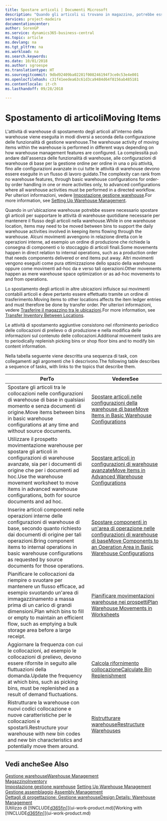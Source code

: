 ```yaml
---
title: Spostare articoli | Documenti Microsoft
description: "Quando gli articoli si trovano in magazzino, potrebbe essere necessario spostarli per supportare le attività di warehouse quotidiane necessarie per mantenere il flusso degli articoli nella warehouse. Alcuni movimenti avvengono in relazione diretta con le operazioni interne, ad esempio un ordine di produzione che richiede la consegna di componenti o lo stoccaggio di articoli finali. Altri movimenti vengono eseguiti come pura ottimizzazione dello spazio della warehouse oppure come movimenti ad-hoc da e verso tali operazioni."
services: project-madeira
documentationcenter: 
author: SorenGP
ms.service: dynamics365-business-central
ms.topic: article
ms.devlang: na
ms.tgt_pltfrm: na
ms.workload: na
ms.search.keywords: 
ms.date: 10/01/2018
ms.author: sgroespe
ms.translationtype: HT
ms.sourcegitcommit: 9dbd92409ba02281f008246194f3ce0c53e4e001
ms.openlocfilehash: c31f41eedea63c61d3ca9484d64f8156ab485181
ms.contentlocale: it-ch
ms.lasthandoff: 09/28/2018

---
```

# <a name="moving-items"></a><span data-ttu-id="9c3aa-105">Spostamento di articoli</span><span class="sxs-lookup"><span data-stu-id="9c3aa-105">Moving Items</span></span>
<span data-ttu-id="9c3aa-106">L'attività di warehouse di spostamento degli articoli all'interno della warehouse viene eseguita in modi diversi a seconda della configurazione delle funzionalità di gestione warehouse.</span><span class="sxs-lookup"><span data-stu-id="9c3aa-106">The warehouse activity of moving items within the warehouse is performed in different ways depending on how warehouse management features are configured.</span></span> <span data-ttu-id="9c3aa-107">La complessità può andare dall'assenza delle funzionalità di warehouse, alle configurazioni di warehouse di base per la gestione ordine per ordine in una o più attività, fino alle configurazioni avanzate in cui tutte le attività di warehouse devono essere eseguite in un flusso di lavoro guidato.</span><span class="sxs-lookup"><span data-stu-id="9c3aa-107">The complexity can rank from no warehouse features, through basic warehouse configurations for order-by order handling in one or more activities only, to advanced configurations where all warehouse activities must be performed in a directed workflow.</span></span> <span data-ttu-id="9c3aa-108">Per ulteriori informazioni, vedere [Impostazione gestione warehouse](warehouse-setup-warehouse.md).</span><span class="sxs-lookup"><span data-stu-id="9c3aa-108">For more information, see [Setting Up Warehouse Management](warehouse-setup-warehouse.md).</span></span>

<span data-ttu-id="9c3aa-109">Quando in un'ubicazione warehouse potrebbe essere necessario spostare gli articoli per supportare le attività di warehouse quotidiane necessarie per mantenere il flusso degli articoli nella warehouse.</span><span class="sxs-lookup"><span data-stu-id="9c3aa-109">While in one warehouse location, items may need to be moved between bins to support the daily warehouse activities involved in keeping items flowing through the warehouse.</span></span> <span data-ttu-id="9c3aa-110">Alcuni movimenti avvengono in relazione diretta con le operazioni interne, ad esempio un ordine di produzione che richiede la consegna di componenti o lo stoccaggio di articoli finali.</span><span class="sxs-lookup"><span data-stu-id="9c3aa-110">Some movements happen in direct relation to internal operations, such as a production order that needs components delivered or end items put away.</span></span> <span data-ttu-id="9c3aa-111">Altri movimenti vengono eseguiti come pura ottimizzazione dello spazio della warehouse oppure come movimenti ad-hoc da e verso tali operazioni.</span><span class="sxs-lookup"><span data-stu-id="9c3aa-111">Other movements happen as mere warehouse space optimization or as ad-hoc movements to and from operations.</span></span>

<span data-ttu-id="9c3aa-112">Lo spostamento degli articoli in altre ubicazioni influisce sui movimenti contabili articoli e deve pertanto essere effettuato tramite un ordine di trasferimento.</span><span class="sxs-lookup"><span data-stu-id="9c3aa-112">Moving items to other locations affects the item ledger entries and must therefore be done by transfer order.</span></span> <span data-ttu-id="9c3aa-113">Per ulteriori informazioni, vedere [Trasferire il magazzino tra le ubicazioni](inventory-how-transfer-between-locations.md).</span><span class="sxs-lookup"><span data-stu-id="9c3aa-113">For more information, see [Transfer Inventory Between Locations](inventory-how-transfer-between-locations.md).</span></span>  

<span data-ttu-id="9c3aa-114">Le attività di spostamento aggiuntive consistono nel rifornimento periodico delle collocazioni di prelievo o di produzione e nella modifica delle informazioni sul contenuto delle collocazioni.</span><span class="sxs-lookup"><span data-stu-id="9c3aa-114">Additional movement tasks are to periodically replenish picking bins or shop floor bins and to modify bin content information.</span></span>  

 <span data-ttu-id="9c3aa-115">Nella tabella seguente viene descritta una sequenza di task, con collegamenti agli argomenti che li descrivono.</span><span class="sxs-lookup"><span data-stu-id="9c3aa-115">The following table describes a sequence of tasks, with links to the topics that describe them.</span></span>   

|<span data-ttu-id="9c3aa-116">**Per**</span><span class="sxs-lookup"><span data-stu-id="9c3aa-116">**To**</span></span>|<span data-ttu-id="9c3aa-117">**Vedere**</span><span class="sxs-lookup"><span data-stu-id="9c3aa-117">**See**</span></span>|  
|------------|-------------|  
|<span data-ttu-id="9c3aa-118">Spostare gli articoli tra le collocazioni nelle configurazioni di warehouse di base in qualsiasi momento e senza documenti di origine.</span><span class="sxs-lookup"><span data-stu-id="9c3aa-118">Move items between bins in basic warehouse configurations at any time and without source documents.</span></span>|[<span data-ttu-id="9c3aa-119">Spostare articoli nelle configurazioni della warehouse di base</span><span class="sxs-lookup"><span data-stu-id="9c3aa-119">Move Items in Basic Warehouse Configurations</span></span>](warehouse-how-to-move-items-ad-hoc-in-basic-warehousing.md)|
|<span data-ttu-id="9c3aa-120">Utilizzare il prospetto movimentazione warehouse per spostare gli articoli in configurazioni di warehouse avanzate, sia per i documenti di origine che per i documenti ad hoc.</span><span class="sxs-lookup"><span data-stu-id="9c3aa-120">Use the warehouse movement worksheet to move items in advanced warehouse configurations, both for source documents and ad hoc.</span></span>|[<span data-ttu-id="9c3aa-121">Spostare articoli in configurazioni di warehouse avanzate</span><span class="sxs-lookup"><span data-stu-id="9c3aa-121">Move Items in Advanced Warehouse Configurations</span></span>](warehouse-how-to-move-items-in-advanced-warehousing.md)|  
|<span data-ttu-id="9c3aa-122">Inserire articoli componenti nelle operazioni interne delle configurazioni di warehouse di base, secondo quanto richiesto dai documenti di origine per tali operazioni.</span><span class="sxs-lookup"><span data-stu-id="9c3aa-122">Bring component items to internal operations in basic warehouse configurations as requested by source documents for those operations.</span></span>|[<span data-ttu-id="9c3aa-123">Spostare componenti in un'area di operazione nelle configurazioni di warehouse di base</span><span class="sxs-lookup"><span data-stu-id="9c3aa-123">Move Components to an Operation Area in Basic Warehouse Configurations</span></span>](warehouse-how-to-move-components-to-an-operation-area-in-basic-warehousing.md)|
|<span data-ttu-id="9c3aa-124">Pianificare le collocazioni da riempire o svuotare per mantenere un flusso efficace, ad esempio svuotando un'area di immagazzinamento a massa prima di un carico di grandi dimensioni.</span><span class="sxs-lookup"><span data-stu-id="9c3aa-124">Plan which bins to fill or empty to maintain an efficient flow, such as emptying a bulk storage area before a large receipt.</span></span>|[<span data-ttu-id="9c3aa-125">Pianificare movimentazioni warehouse nei prospetti</span><span class="sxs-lookup"><span data-stu-id="9c3aa-125">Plan Warehouse Movements in Worksheets</span></span>](warehouse-how-to-plan-warehouse-movements-in-worksheets.md)|
|<span data-ttu-id="9c3aa-126">Aggiornare la frequenza con cui le collocazioni, ad esempio le collocazioni di prelievo, devono essere rifornite in seguito alle fluttuazioni della domanda.</span><span class="sxs-lookup"><span data-stu-id="9c3aa-126">Update the frequency at which bins, such as picking bins, must be replenished as a result of demand fluctuations.</span></span>|[<span data-ttu-id="9c3aa-127">Calcola rifornimento collocazione</span><span class="sxs-lookup"><span data-stu-id="9c3aa-127">Calculate Bin Replenishment</span></span>](warehouse-how-to-calculate-bin-replenishment.md)|
|<span data-ttu-id="9c3aa-128">Ristrutturare la warehouse con nuovi codici collocazione e nuove caratteristiche per le collocazioni e spostarli.</span><span class="sxs-lookup"><span data-stu-id="9c3aa-128">Restructure your warehouse with new bin codes and new bin characteristics and potentially move them around.</span></span>|[<span data-ttu-id="9c3aa-129">Ristrutturare warehouse</span><span class="sxs-lookup"><span data-stu-id="9c3aa-129">Restructure Warehouses</span></span>](warehouse-how-to-restructure-warehouses.md)|  

## <a name="see-also"></a><span data-ttu-id="9c3aa-130">Vedi anche</span><span class="sxs-lookup"><span data-stu-id="9c3aa-130">See Also</span></span>  
[<span data-ttu-id="9c3aa-131">Gestione warehouse</span><span class="sxs-lookup"><span data-stu-id="9c3aa-131">Warehouse Management</span></span>](warehouse-manage-warehouse.md)  
[<span data-ttu-id="9c3aa-132">Magazzino</span><span class="sxs-lookup"><span data-stu-id="9c3aa-132">Inventory</span></span>](inventory-manage-inventory.md)  
<span data-ttu-id="9c3aa-133">[Impostazione gestione warehouse](warehouse-setup-warehouse.md)   </span><span class="sxs-lookup"><span data-stu-id="9c3aa-133">[Setting Up Warehouse Management](warehouse-setup-warehouse.md)   </span></span>  
<span data-ttu-id="9c3aa-134">[Gestione assemblaggio](assembly-assemble-items.md)  </span><span class="sxs-lookup"><span data-stu-id="9c3aa-134">[Assembly Management](assembly-assemble-items.md)  </span></span>  
[<span data-ttu-id="9c3aa-135">Dettagli di progettazione: Gestione warehouse</span><span class="sxs-lookup"><span data-stu-id="9c3aa-135">Design Details: Warehouse Management</span></span>](design-details-warehouse-management.md)  
<span data-ttu-id="9c3aa-136">[Utilizzo di [!INCLUDE[d365fin](includes/d365fin_md.md)]](ui-work-product.md)</span><span class="sxs-lookup"><span data-stu-id="9c3aa-136">[Working with [!INCLUDE[d365fin](includes/d365fin_md.md)]](ui-work-product.md)</span></span>

